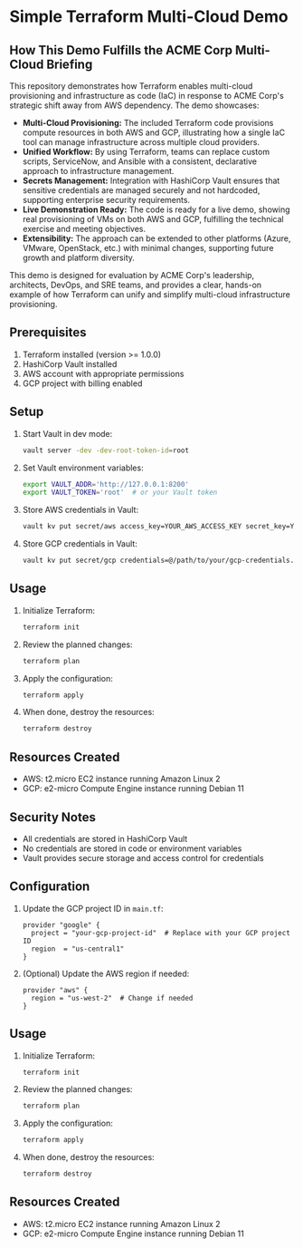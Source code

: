 # Simple Terraform Multi-Cloud Demo

## How This Demo Fulfills the ACME Corp Multi-Cloud Briefing

This repository demonstrates how Terraform enables multi-cloud provisioning and infrastructure as code (IaC) in response to ACME Corp's strategic shift away from AWS dependency. The demo showcases:

- **Multi-Cloud Provisioning:** The included Terraform code provisions compute resources in both AWS and GCP, illustrating how a single IaC tool can manage infrastructure across multiple cloud providers.
- **Unified Workflow:** By using Terraform, teams can replace custom scripts, ServiceNow, and Ansible with a consistent, declarative approach to infrastructure management.
- **Secrets Management:** Integration with HashiCorp Vault ensures that sensitive credentials are managed securely and not hardcoded, supporting enterprise security requirements.
- **Live Demonstration Ready:** The code is ready for a live demo, showing real provisioning of VMs on both AWS and GCP, fulfilling the technical exercise and meeting objectives.
- **Extensibility:** The approach can be extended to other platforms (Azure, VMware, OpenStack, etc.) with minimal changes, supporting future growth and platform diversity.

This demo is designed for evaluation by ACME Corp's leadership, architects, DevOps, and SRE teams, and provides a clear, hands-on example of how Terraform can unify and simplify multi-cloud infrastructure provisioning.

## Prerequisites

1. Terraform installed (version >= 1.0.0)
2. HashiCorp Vault installed
3. AWS account with appropriate permissions
4. GCP project with billing enabled

## Setup

1. Start Vault in dev mode:
   ```bash
   vault server -dev -dev-root-token-id=root
   ```

2. Set Vault environment variables:
   ```bash
   export VAULT_ADDR='http://127.0.0.1:8200'
   export VAULT_TOKEN='root'  # or your Vault token
   ```

3. Store AWS credentials in Vault:
   ```bash
   vault kv put secret/aws access_key=YOUR_AWS_ACCESS_KEY secret_key=YOUR_AWS_SECRET_KEY
   ```

4. Store GCP credentials in Vault:
   ```bash
   vault kv put secret/gcp credentials=@/path/to/your/gcp-credentials.json
   ```

## Usage

1. Initialize Terraform:
   ```bash
   terraform init
   ```

2. Review the planned changes:
   ```bash
   terraform plan
   ```

3. Apply the configuration:
   ```bash
   terraform apply
   ```

4. When done, destroy the resources:
   ```bash
   terraform destroy
   ```

## Resources Created

- AWS: t2.micro EC2 instance running Amazon Linux 2
- GCP: e2-micro Compute Engine instance running Debian 11

## Security Notes

- All credentials are stored in HashiCorp Vault
- No credentials are stored in code or environment variables
- Vault provides secure storage and access control for credentials

## Configuration

1. Update the GCP project ID in `main.tf`:
   ```hcl
   provider "google" {
     project = "your-gcp-project-id"  # Replace with your GCP project ID
     region  = "us-central1"
   }
   ```

2. (Optional) Update the AWS region if needed:
   ```hcl
   provider "aws" {
     region = "us-west-2"  # Change if needed
   }
   ```

## Usage

1. Initialize Terraform:
   ```bash
   terraform init
   ```

2. Review the planned changes:
   ```bash
   terraform plan
   ```

3. Apply the configuration:
   ```bash
   terraform apply
   ```

4. When done, destroy the resources:
   ```bash
   terraform destroy
   ```

## Resources Created

- AWS: t2.micro EC2 instance running Amazon Linux 2
- GCP: e2-micro Compute Engine instance running Debian 11 